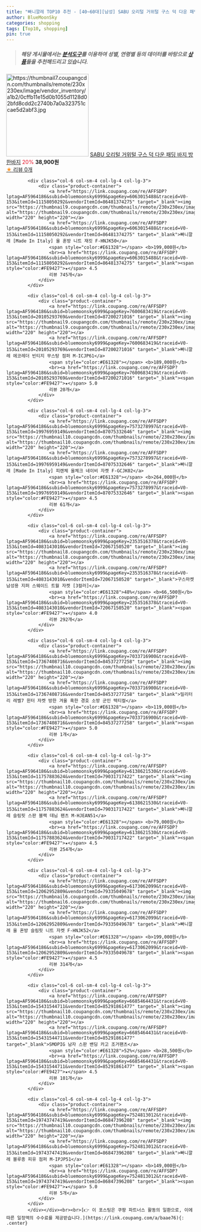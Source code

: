 ```yaml
---
title: "빠니깔레 TOP10 추천 - [40~60대][남성] SABU 오리털 거위털 구스 덕 다운 패딩 바지 방한바지"
author: BlueMoonSky
categories: shopping
tags: [Top10, shopping]
pin: true
---
```


> ##### 해당 게시물에서는 [**분석도구**](https://itemscout.io/)를 이용하여 **성별**, **연령별** 등의 데이터를 바탕으로 [**상품**](https://link.coupang.com/a/baae76)들을 추천해드리고 있습니다.
<div class="container"><div class="row">
            <div class="col-6 col-sm-4 col-lg-4 col-lg-3">
                <div class="product-container">
                    <a href="https://link.coupang.com/re/AFFSDP?lptag=AF5964186&subid=bluemoonsky6999&pageKey=7578828757&traceid=V0-153&itemId=20002237962&vendorItemId=87111392668" target="_blank"><img src="https://thumbnail7.coupangcdn.com/thumbnails/remote/230x230ex/image/vendor_inventory/a1b2/0cffb11e15d0b1055d1128d02bfd8cdd2c2740b7a0a323751ccae5d2abf3.jpg" alt="https://thumbnail7.coupangcdn.com/thumbnails/remote/230x230ex/image/vendor_inventory/a1b2/0cffb11e15d0b1055d1128d02bfd8cdd2c2740b7a0a323751ccae5d2abf3.jpg" width="220" height="220"></a>
                    <a href="https://link.coupang.com/re/AFFSDP?lptag=AF5964186&subid=bluemoonsky6999&pageKey=7578828757&traceid=V0-153&itemId=20002237962&vendorItemId=87111392668" target="_blank">SABU 오리털 거위털 구스 덕 다운 패딩 바지 방한바지</a>
                    <span style="color:#E61328">20%</span> <b>38,900원</b>
                    <br><a href="https://link.coupang.com/re/AFFSDP?lptag=AF5964186&subid=bluemoonsky6999&pageKey=7578828757&traceid=V0-153&itemId=20002237962&vendorItemId=87111392668" target="_blank"><span style="color:#FE9427">★</span> 
                    리뷰 0개</a>
                </div>
            </div>
            
            <div class="col-6 col-sm-4 col-lg-4 col-lg-3">
                <div class="product-container">
                    <a href="https://link.coupang.com/re/AFFSDP?lptag=AF5964186&subid=bluemoonsky6999&pageKey=6063015488&traceid=V0-153&itemId=11158050292&vendorItemId=86481374275" target="_blank"><img src="https://thumbnail9.coupangcdn.com/thumbnails/remote/230x230ex/image/vendor_inventory/a363/e1b9bc1122efd04f679ce1aeb34df9dae95555a355cf5b203dcde51027f3.jpg" alt="https://thumbnail9.coupangcdn.com/thumbnails/remote/230x230ex/image/vendor_inventory/a363/e1b9bc1122efd04f679ce1aeb34df9dae95555a355cf5b203dcde51027f3.jpg" width="220" height="220"></a>
                    <a href="https://link.coupang.com/re/AFFSDP?lptag=AF5964186&subid=bluemoonsky6999&pageKey=6063015488&traceid=V0-153&itemId=11158050292&vendorItemId=86481374275" target="_blank">빠니깔레 [Made In Italy] 울 혼방 니트 재킷 F-HNJK50</a>
                    <span style="color:#E61328"></span> <b>199,000원</b>
                    <br><a href="https://link.coupang.com/re/AFFSDP?lptag=AF5964186&subid=bluemoonsky6999&pageKey=6063015488&traceid=V0-153&itemId=11158050292&vendorItemId=86481374275" target="_blank"><span style="color:#FE9427">★</span> 4.5
                    리뷰 745개</a>
                </div>
            </div>
            
            <div class="col-6 col-sm-4 col-lg-4 col-lg-3">
                <div class="product-container">
                    <a href="https://link.coupang.com/re/AFFSDP?lptag=AF5964186&subid=bluemoonsky6999&pageKey=7600683419&traceid=V0-153&itemId=20105293769&vendorItemId=87200271016" target="_blank"><img src="https://thumbnail9.coupangcdn.com/thumbnails/remote/230x230ex/image/vendor_inventory/b892/09ee9c6c9b4f51936496d7108273e310309f40596e40a036341a5097a4f0.jpg" alt="https://thumbnail9.coupangcdn.com/thumbnails/remote/230x230ex/image/vendor_inventory/b892/09ee9c6c9b4f51936496d7108273e310309f40596e40a036341a5097a4f0.jpg" width="220" height="220"></a>
                    <a href="https://link.coupang.com/re/AFFSDP?lptag=AF5964186&subid=bluemoonsky6999&pageKey=7600683419&traceid=V0-153&itemId=20105293769&vendorItemId=87200271016" target="_blank">빠니깔레 에코레더 빈티지 무스탕 점퍼 M-ICJP61</a>
                    <span style="color:#E61328"></span> <b>189,000원</b>
                    <br><a href="https://link.coupang.com/re/AFFSDP?lptag=AF5964186&subid=bluemoonsky6999&pageKey=7600683419&traceid=V0-153&itemId=20105293769&vendorItemId=87200271016" target="_blank"><span style="color:#FE9427">★</span> 5.0
                    리뷰 20개</a>
                </div>
            </div>
            
            <div class="col-6 col-sm-4 col-lg-4 col-lg-3">
                <div class="product-container">
                    <a href="https://link.coupang.com/re/AFFSDP?lptag=AF5964186&subid=bluemoonsky6999&pageKey=7573278997&traceid=V0-153&itemId=19976959149&vendorItemId=87075332646" target="_blank"><img src="https://thumbnail10.coupangcdn.com/thumbnails/remote/230x230ex/image/vendor_inventory/d9a2/7ec46334a57009136af0953c173423a79752dc9947dfe2dbef4d822710ec.jpg" alt="https://thumbnail10.coupangcdn.com/thumbnails/remote/230x230ex/image/vendor_inventory/d9a2/7ec46334a57009136af0953c173423a79752dc9947dfe2dbef4d822710ec.jpg" width="220" height="220"></a>
                    <a href="https://link.coupang.com/re/AFFSDP?lptag=AF5964186&subid=bluemoonsky6999&pageKey=7573278997&traceid=V0-153&itemId=19976959149&vendorItemId=87075332646" target="_blank">빠니깔레 [Made In Italy] 피렌체 울체크 네이비 자켓 F-GCJK02</a>
                    <span style="color:#E61328"></span> <b>264,000원</b>
                    <br><a href="https://link.coupang.com/re/AFFSDP?lptag=AF5964186&subid=bluemoonsky6999&pageKey=7573278997&traceid=V0-153&itemId=19976959149&vendorItemId=87075332646" target="_blank"><span style="color:#FE9427">★</span> 4.5
                    리뷰 61개</a>
                </div>
            </div>
            
            <div class="col-6 col-sm-4 col-lg-4 col-lg-3">
                <div class="product-container">
                    <a href="https://link.coupang.com/re/AFFSDP?lptag=AF5964186&subid=bluemoonsky6999&pageKey=2353516378&traceid=V0-153&itemId=4083143010&vendorItemId=72067150520" target="_blank"><img src="https://thumbnail8.coupangcdn.com/thumbnails/remote/230x230ex/image/vendor_inventory/28cb/33d140637b16091aa607ff1304ecc260b5eb2f124ed39c8837fc8dd5480d.JPG" alt="https://thumbnail8.coupangcdn.com/thumbnails/remote/230x230ex/image/vendor_inventory/28cb/33d140637b16091aa607ff1304ecc260b5eb2f124ed39c8837fc8dd5480d.JPG" width="220" height="220"></a>
                    <a href="https://link.coupang.com/re/AFFSDP?lptag=AF5964186&subid=bluemoonsky6999&pageKey=2353516378&traceid=V0-153&itemId=4083143010&vendorItemId=72067150520" target="_blank">구스마켓 남성용 지퍼 스웨이드 트월 자켓 [3컬러]</a>
                    <span style="color:#E61328">48%</span> <b>66,500원</b>
                    <br><a href="https://link.coupang.com/re/AFFSDP?lptag=AF5964186&subid=bluemoonsky6999&pageKey=2353516378&traceid=V0-153&itemId=4083143010&vendorItemId=72067150520" target="_blank"><span style="color:#FE9427">★</span> 4.0
                    리뷰 292개</a>
                </div>
            </div>
            
            <div class="col-6 col-sm-4 col-lg-4 col-lg-3">
                <div class="product-container">
                    <a href="https://link.coupang.com/re/AFFSDP?lptag=AF5964186&subid=bluemoonsky6999&pageKey=7033716900&traceid=V0-153&itemId=17367408716&vendorItemId=84537277258" target="_blank"><img src="https://thumbnail10.coupangcdn.com/thumbnails/remote/230x230ex/image/vendor_inventory/fd14/30aa5c8d0b594eb63f60ecaa546c525fc3e48052a19d95bc94a6e787cb04.jpg" alt="https://thumbnail10.coupangcdn.com/thumbnails/remote/230x230ex/image/vendor_inventory/fd14/30aa5c8d0b594eb63f60ecaa546c525fc3e48052a19d95bc94a6e787cb04.jpg" width="220" height="220"></a>
                    <a href="https://link.coupang.com/re/AFFSDP?lptag=AF5964186&subid=bluemoonsky6999&pageKey=7033716900&traceid=V0-153&itemId=17367408716&vendorItemId=84537277258" target="_blank">밀리터리 레벨7 윈터 자켓 방한 겨울 혹한 경호 소방 군인 텍티컬</a>
                    <span style="color:#E61328"></span> <b>119,000원</b>
                    <br><a href="https://link.coupang.com/re/AFFSDP?lptag=AF5964186&subid=bluemoonsky6999&pageKey=7033716900&traceid=V0-153&itemId=17367408716&vendorItemId=84537277258" target="_blank"><span style="color:#FE9427">★</span> 5.0
                    리뷰 1개</a>
                </div>
            </div>
            
            <div class="col-6 col-sm-4 col-lg-4 col-lg-3">
                <div class="product-container">
                    <a href="https://link.coupang.com/re/AFFSDP?lptag=AF5964186&subid=bluemoonsky6999&pageKey=6138621530&traceid=V0-153&itemId=11757883624&vendorItemId=79031717422" target="_blank"><img src="https://thumbnail10.coupangcdn.com/thumbnails/remote/230x230ex/image/vendor_inventory/1c27/6c5d2bcd82f88e9446f297870de4308172d5158acd7387d4cd62d4e3a4f3.jpg" alt="https://thumbnail10.coupangcdn.com/thumbnails/remote/230x230ex/image/vendor_inventory/1c27/6c5d2bcd82f88e9446f297870de4308172d5158acd7387d4cd62d4e3a4f3.jpg" width="220" height="220"></a>
                    <a href="https://link.coupang.com/re/AFFSDP?lptag=AF5964186&subid=bluemoonsky6999&pageKey=6138621530&traceid=V0-153&itemId=11757883624&vendorItemId=79031717422" target="_blank">빠니깔레 슬림핏 스판 블랙 데님 팬츠 M-HJEAN51</a>
                    <span style="color:#E61328"></span> <b>79,000원</b>
                    <br><a href="https://link.coupang.com/re/AFFSDP?lptag=AF5964186&subid=bluemoonsky6999&pageKey=6138621530&traceid=V0-153&itemId=11757883624&vendorItemId=79031717422" target="_blank"><span style="color:#FE9427">★</span> 4.5
                    리뷰 254개</a>
                </div>
            </div>
            
            <div class="col-6 col-sm-4 col-lg-4 col-lg-3">
                <div class="product-container">
                    <a href="https://link.coupang.com/re/AFFSDP?lptag=AF5964186&subid=bluemoonsky6999&pageKey=6173062099&traceid=V0-153&itemId=12062952809&vendorItemId=79335049678" target="_blank"><img src="https://thumbnail6.coupangcdn.com/thumbnails/remote/230x230ex/image/vendor_inventory/fd13/346d9eda3b0738f4c1c2337e1b03f89dbad8f52e9f2abe8d9fe310a22241.jpg" alt="https://thumbnail6.coupangcdn.com/thumbnails/remote/230x230ex/image/vendor_inventory/fd13/346d9eda3b0738f4c1c2337e1b03f89dbad8f52e9f2abe8d9fe310a22241.jpg" width="220" height="220"></a>
                    <a href="https://link.coupang.com/re/AFFSDP?lptag=AF5964186&subid=bluemoonsky6999&pageKey=6173062099&traceid=V0-153&itemId=12062952809&vendorItemId=79335049678" target="_blank">빠니깔레 울 혼방 슬림핏 니트 자켓 F-HNJK52</a>
                    <span style="color:#E61328"></span> <b>199,000원</b>
                    <br><a href="https://link.coupang.com/re/AFFSDP?lptag=AF5964186&subid=bluemoonsky6999&pageKey=6173062099&traceid=V0-153&itemId=12062952809&vendorItemId=79335049678" target="_blank"><span style="color:#FE9427">★</span> 4.5
                    리뷰 314개</a>
                </div>
            </div>
            
            <div class="col-6 col-sm-4 col-lg-4 col-lg-3">
                <div class="product-container">
                    <a href="https://link.coupang.com/re/AFFSDP?lptag=AF5964186&subid=bluemoonsky6999&pageKey=6685464431&traceid=V0-153&itemId=15431544711&vendorItemId=85291861477" target="_blank"><img src="https://thumbnail10.coupangcdn.com/thumbnails/remote/230x230ex/image/vendor_inventory/7064/6b93c98d8a967e5d3a021922f9a70f46b38e3a5ef5a01127fd4fae3b0613.jpg" alt="https://thumbnail10.coupangcdn.com/thumbnails/remote/230x230ex/image/vendor_inventory/7064/6b93c98d8a967e5d3a021922f9a70f46b38e3a5ef5a01127fd4fae3b0613.jpg" width="220" height="220"></a>
                    <a href="https://link.coupang.com/re/AFFSDP?lptag=AF5964186&subid=bluemoonsky6999&pageKey=6685464431&traceid=V0-153&itemId=15431544711&vendorItemId=85291861477" target="_blank">SMOPIG 남자 스판 밴딩 카고 조거팬츠</a>
                    <span style="color:#E61328">52%</span> <b>28,500원</b>
                    <br><a href="https://link.coupang.com/re/AFFSDP?lptag=AF5964186&subid=bluemoonsky6999&pageKey=6685464431&traceid=V0-153&itemId=15431544711&vendorItemId=85291861477" target="_blank"><span style="color:#FE9427">★</span> 4.5
                    리뷰 101개</a>
                </div>
            </div>
            
            <div class="col-6 col-sm-4 col-lg-4 col-lg-3">
                <div class="product-container">
                    <a href="https://link.coupang.com/re/AFFSDP?lptag=AF5964186&subid=bluemoonsky6999&pageKey=7524813012&traceid=V0-153&itemId=19743747419&vendorItemId=86847396208" target="_blank"><img src="https://thumbnail10.coupangcdn.com/thumbnails/remote/230x230ex/image/vendor_inventory/f42c/0c0efd3f5796534cdd7244bfd0ab425dffe3aac8f7e7ad1cf56aaf456966.jpg" alt="https://thumbnail10.coupangcdn.com/thumbnails/remote/230x230ex/image/vendor_inventory/f42c/0c0efd3f5796534cdd7244bfd0ab425dffe3aac8f7e7ad1cf56aaf456966.jpg" width="220" height="220"></a>
                    <a href="https://link.coupang.com/re/AFFSDP?lptag=AF5964186&subid=bluemoonsky6999&pageKey=7524813012&traceid=V0-153&itemId=19743747419&vendorItemId=86847396208" target="_blank">빠니깔레 블루종 피유 점퍼 M-IPJP51</a>
                    <span style="color:#E61328"></span> <b>149,000원</b>
                    <br><a href="https://link.coupang.com/re/AFFSDP?lptag=AF5964186&subid=bluemoonsky6999&pageKey=7524813012&traceid=V0-153&itemId=19743747419&vendorItemId=86847396208" target="_blank"><span style="color:#FE9427">★</span> 5.0
                    리뷰 5개</a>
                </div>
            </div>
            </div></div><br><br>[👉 이 포스팅은 쿠팡 파트너스 활동의 일환으로, 이에 따른 일정액의 수수료를 제공받습니다.](https://link.coupang.com/a/baae76){: .center}